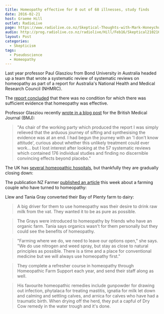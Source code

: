 ```yaml
---
title: Homeopathy effective for 0 out of 68 illnesses, study finds
date: 2016-02-21
host: Graeme Hill
outlet: RadioLive
page: https://www.radiolive.co.nz/Skeptical-Thoughts-with-Mark-Honeychurch/tabid/506/articleID/113511/Default.aspx
audio: http://prog.radiolive.co.nz/radiolive/Hill/Feb16/Skeptical210216.mp3
layout: Post
categories:
  - Skepticism
tags:
  - Pseudoscience
  - Homeopathy
---
```


Last year professor Paul Glasziou from Bond University in Australia headed up a team that wrote a systematic review of systematic reviews on homeopathy as part of a report for Australia's National Health and Medical Research Council (NHMRC).

<!-- more -->

The [report concluded](http://www.independent.co.uk/life-style/health-and-families/health-news/homeopathy-therapeutic-dead-end-systematic-review-no-evidence-it-works-a6884356.html) that there was no condition for which there was sufficient evidence that homeopathy was effective.

Professor Glasziou recently [wrote in a blog post](http://blogs.bmj.com/bmj/2016/02/16/paul-glasziou-still-no-evidence-for-homeopathy/) for the British Medical Journal (BMJ):

> "As chair of the working party which produced the report I was simply relieved that the arduous journey of sifting and synthesising the evidence was at an end. I had begun the journey with an 'I don't know attitude', curious about whether this unlikely treatment could ever work… but I lost interest after looking at the 57 systematic reviews which contained 176 individual studies and finding no discernible convincing effects beyond placebo."

The UK has [several homeopathic hospitals](http://www.homeopathyheals.me.uk/site/featured/2956-last-homeopathic-hospital-in-britain), but thankfully they are gradually closing down:

The publication NZ Farmer [published an article](http://www.stuff.co.nz/business/farming/76987633/thinking-outside-the-square) this week about a farming couple who have turned to homeopathy:

Llew and Tania Gray converted their Bay of Plenty farm to dairy:

> A big driver for them to use homeopathy was their desire to drink raw milk from the vat. They wanted it to be as pure as possible.

> The Grays were introduced to homeopathy by friends who have an organic farm. Tania says organics wasn't for them personally but they could see the benefits of homeopathy.

> "Farming where we do, we need to leave our options open," she says. "We do use nitrogen and weed spray, but stay as close to natural principles as possible. There is a time and a place for conventional medicine but we will always use homeopathy first."

> They complete a refresher course in homeopathy through Homeopathic Farm Support each year, and send their staff along as well.

> His favourite homeopathic remedies include gunpowder for drawing out infection, phytalaca for treating mastitis, ignatia for milk let down and calming and settling calves, and arnica for calves who have had a traumatic birth. When drying off the herd, they put a capful of Dry Cow remedy in the water trough and it's done.
